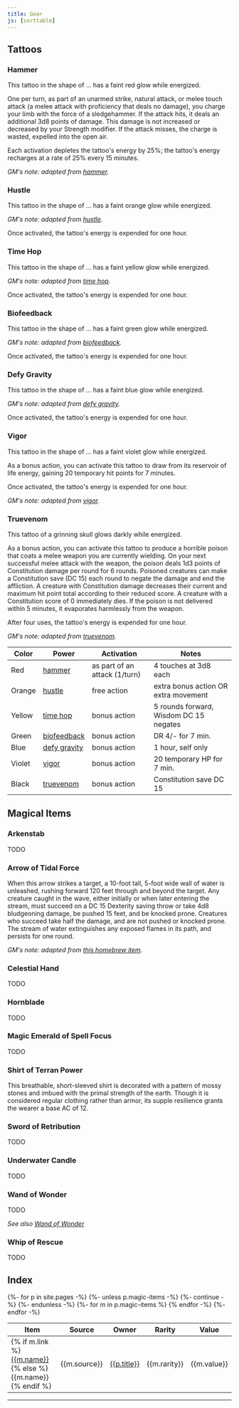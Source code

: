 ```yaml
---
title: Gear
js: [sorttable]
---
```


## Tattoos

### Hammer

This tattoo in the shape of ... has a faint red glow while energized.

One per turn, as part of an unarmed strike, natural attack, or melee touch attack (a melee attack with proficiency that deals no damage), you charge your limb with the force of a sledgehammer. If the attack hits, it deals an additional 3d8 points of damage. This damage is not increased or decreased by your Strength modifier. If the attack misses, the charge is wasted, expelled into the open air.

Each activation depletes the tattoo's energy by 25%; the tattoo's energy recharges at a rate of 25% every 15 minutes.

*GM's note: adapted from [hammer].*

### Hustle

This tattoo in the shape of ... has a faint orange glow while energized.

*GM's note: adapted from [hustle].*

Once activated, the tattoo's energy is expended for one hour.

### Time Hop

This tattoo in the shape of ... has a faint yellow glow while energized.

*GM's note: adapted from [time hop].*

Once activated, the tattoo's energy is expended for one hour.

### Biofeedback

This tattoo in the shape of ... has a faint green glow while energized.

*GM's note: adapted from [biofeedback].*

Once activated, the tattoo's energy is expended for one hour.

### Defy Gravity

This tattoo in the shape of ... has a faint blue glow while energized.

*GM's note: adapted from [defy gravity].*

Once activated, the tattoo's energy is expended for one hour.

### Vigor

This tattoo in the shape of ... has a faint violet glow while energized.

As a bonus action, you can activate this tattoo to draw from its reservoir of life energy, gaining 20 temporary hit points for 7 minutes.

Once activated, the tattoo's energy is expended for one hour.

*GM's note: adapted from [vigor].*

### Truevenom

This tattoo of a grinning skull glows darkly while energized.

As a bonus action, you can activate this tattoo to produce a horrible poison that coats a melee weapon you are currently wielding. On your next successful melee attack with the weapon, the poison deals 1d3 points of Constitution damage per round for 6 rounds. Poisoned creatures can make a Constitution save (DC 15) each round to negate the damage and end the affliction. A creature with Constitution damage decreases their current and maximum hit point total according to their reduced score. A creature with a Constitution score of 0 immediately dies. If the poison is not delivered within 5 minutes, it evaporates harmlessly from the weapon.

After four uses, the tattoo's energy is expended for one hour.

*GM's note: adapted from [truevenom].*


| Color  | Power          | Activation                    | Notes                                  |
|--------|----------------|-------------------------------|----------------------------------------|
| Red    | [hammer]       | as part of an attack (1/turn) | 4 touches at 3d8 each                  |
| Orange | [hustle]       | free action                   | extra bonus action OR extra movement   |
| Yellow | [time hop]     | bonus action                  | 5 rounds forward, Wisdom DC 15 negates |
| Green  | [biofeedback]  | bonus action                  | DR 4/- for 7 min.                      |
| Blue   | [defy gravity] | bonus action                  | 1 hour, self only                      |
| Violet | [vigor]        | bonus action                  | 20 temporary HP for 7 min.             |
| Black  | [truevenom]    | bonus action                  | Constitution save DC 15                |

## Magical Items

### Arkenstab

TODO

### Arrow of Tidal Force

When this arrow strikes a target, a 10-foot tall, 5-foot wide wall of water is unleashed, rushing forward 120 feet through and beyond the target. Any creature caught in the wave, either initially or when later entering the stream, must succeed on a DC 15 Dexterity saving throw or take 4d8 bludgeoning damage, be pushed 15 feet, and be knocked prone. Creatures who succeed take half the damage, and are not pushed or knocked prone. The stream of water extinguishes any exposed flames in its path, and persists for one round.

*GM's note: adapted from [this homebrew item](https://www.reddit.com/r/DnD/comments/1194wgy/oc_tidal_wave_arrow/).*

### Celestial Hand

TODO

### Hornblade

TODO

### Magic Emerald of Spell Focus

TODO

### Shirt of Terran Power

This breathable, short-sleeved shirt is decorated with a pattern of mossy stones and imbued with the primal strength of the earth. Though it is considered regular clothing rather than armor, its supple resilience grants the wearer a base AC of 12.

### Sword of Retribution

TODO

### Underwater Candle

TODO

### Wand of Wonder

TODO

*See also [Wand of Wonder](https://5e.tools/items.html#wand%20of%20wonder_dmg)*

### Whip of Rescue

TODO

## Index

<table class="sortable">
<thead>
<tr>
  <th>Item</th>
  <th>Source</th>
  <th>Owner</th>
  <th>Rarity</th>
  <th>Value</th>
</tr>
</thead>
<tbody>
{%- for p in site.pages -%}
{%- unless p.magic-items -%} {%- continue -%} {%- endunless -%}
{%- for m in p.magic-items %}
<tr>
  <td>{% if m.link %}<a href="{{m.link}}">{{m.name}}</a>{% else %}{{m.name}}{% endif %}</td>
  <td>{{m.source}}</td>
  <td><a href="{{site.baseurl}}{{p.url}}">{{p.title}}</a></td>
  <td>{{m.rarity}}</td>
  <td>{{m.value}}</td>
</tr>
{% endfor -%}
{%- endfor -%}
</tbody>
</table>

------------------------

[hammer]: https://www.d20pfsrd.com/alternative-rule-systems/psionics-unleashed/psionic-powers/h/hammer
[hustle]: https://www.d20pfsrd.com/alternative-rule-systems/psionics-unleashed/psionic-powers/h/hustle
[biofeedback]: https://www.d20pfsrd.com/alternative-rule-systems/psionics-unleashed/psionic-powers/b/biofeedback/
[defy gravity]: https://www.d20pfsrd.com/alternative-rule-systems/psionics-unleashed/psionic-powers/d/defy-gravity
[time hop]: https://www.d20pfsrd.com/alternative-rule-systems/psionics-unleashed/psionic-powers/t/time-hop/
[vigor]: https://www.d20pfsrd.com/alternative-rule-systems/psionics-unleashed/psionic-powers/v/vigor/
[truevenom]: https://www.d20pfsrd.com/alternative-rule-systems/psionics-unleashed/psionic-powers/t/truevenom/
